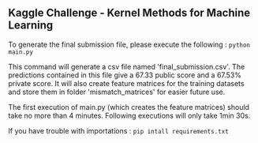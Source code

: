 ## Kaggle Challenge - Kernel Methods for Machine Learning

To generate the final submission file, please  execute the following : 
`python main.py 
`

This command will generate a csv file named 'final_submission.csv'. The predictions contained in this file give a 67.33 public score and a 67.53% private score. 
It will also create feature matrices for the training datasets and store them in folder 'mismatch_matrices' for easier future use. 

The first execution of main.py (which creates the feature matrices) should take no more than 4 minutes. Following executions will only take 1min 30s. 

If you have trouble with importations : `pip intall requirements.txt`

